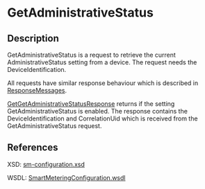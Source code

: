 <!--
SPDX-FileCopyrightText: Contributors to the GXF project

SPDX-License-Identifier: Apache-2.0
-->

# GetAdministrativeStatus

## Description

GetAdministrativeStatus is a request to retrieve the current AdministrativeStatus setting from a device. The request needs the DeviceIdentification.

All requests have similar response behaviour which is described in [ResponseMessages](../../responsemessages.md).

[GetGetAdministrativeStatusResponse](getgetadministrativestatusresponse.md) returns if the setting GetAdministrativeStatus is enabled. The response contains the DeviceIdentification and CorrelationUid which is received from the GetAdministrativeStatus request.

## References

XSD: [sm-configuration.xsd](https://github.com/OSGP/open-smart-grid-platform/blob/development/osgp/shared/osgp-ws-smartmetering/src/main/resources/schemas/sm-configuration.xsd)

WSDL: [SmartMeteringConfiguration.wsdl](https://github.com/OSGP/open-smart-grid-platform/blob/development/osgp/shared/osgp-ws-smartmetering/src/main/resources/SmartMeteringConfiguration.wsdl)

